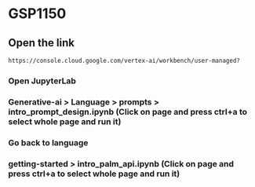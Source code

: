 # GSP1150

## Open the link
```cmd
https://console.cloud.google.com/vertex-ai/workbench/user-managed?
```
### Open JupyterLab
### Generative-ai > Language > prompts > intro_prompt_design.ipynb (Click on page and press ctrl+a to select whole page and run it)
### Go back to language
### getting-started >  intro_palm_api.ipynb (Click on page and press ctrl+a to select whole page and run it)
